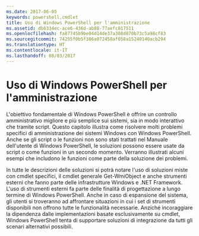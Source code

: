 ```yaml
---
ms.date: 2017-06-05
keywords: powershell,cmdlet
title: Uso di Windows PowerShell per l'amministrazione
ms.assetid: db6334ec-ace6-436d-ab88-77aefc817511
ms.openlocfilehash: fa87745b9be04d14de37a308d870b73c5a98cf83
ms.sourcegitcommit: 74255f0b5f386a072458af058a15240140acb294
ms.translationtype: HT
ms.contentlocale: it-IT
ms.lasthandoff: 08/03/2017
---
```

# <a name="using-windows-powershell-for-administration"></a>Uso di Windows PowerShell per l'amministrazione
L'obiettivo fondamentale di Windows PowerShell è offrire un controllo amministrativo migliore e più semplice sui sistemi, sia in modo interattivo che tramite script. Questo capitolo illustra come risolvere molti problemi specifici di amministrazione dei sistemi Windows con Windows PowerShell. Anche se gli script o le funzioni non sono stati trattati nel Manuale dell'utente di Windows PowerShell, le soluzioni possono essere usate da script o come funzioni in un secondo momento. Verranno illustrati alcuni esempi che includono le funzioni come parte della soluzione dei problemi.

In tutte le descrizioni delle soluzioni si potrà notare l'uso di soluzioni miste con cmdlet specifici, il cmdlet generale Get-WmiObject e anche strumenti esterni che fanno parte delle infrastrutture Windows e .NET Framework. L'uso di strumenti esterni fa parte delle finalità di progettazione a lungo termine di Windows PowerShell. Anche in caso di espansione del sistema, gli utenti si troveranno ad affrontare situazioni in cui i set di strumenti disponibili non offrono tutte le funzionalità necessarie. Anziché incoraggiare la dipendenza dalle implementazioni basate esclusivamente su cmdlet, Windows PowerShell tenta di supportare soluzioni di integrazione da tutti gli scenari alternativi possibili.

